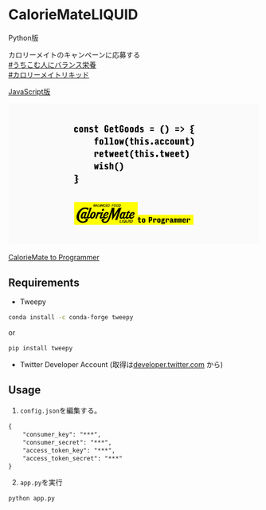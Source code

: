 # CalorieMateLIQUID
Python版

カロリーメイトのキャンペーンに応募する  
[#うちこむ人にバランス栄養](https://twitter.com/hashtag/%E3%81%86%E3%81%A1%E3%81%93%E3%82%80%E4%BA%BA%E3%81%AB%E3%83%90%E3%83%A9%E3%83%B3%E3%82%B9%E6%A0%84%E9%A4%8A)  
[#カロリーメイトリキッド](https://twitter.com/hashtag/%E3%82%AB%E3%83%AD%E3%83%AA%E3%83%BC%E3%83%A1%E3%82%A4%E3%83%88%E3%83%AA%E3%82%AD%E3%83%83%E3%83%89)

[JavaScript版](https://github.com/BonyChops/CalorieMateLIQUID)

![calorie_mate](caloriemate.jpeg)

[CalorieMate to Programmer](https://www.otsuka.co.jp/cmt/to_programmer/)

## Requirements
- Tweepy


```bash
conda install -c conda-forge tweepy 
```

or

```bash
pip install tweepy
```

- Twitter Developer Account (取得は[developer.twitter.com](https://developer.twitter.com/) から)

## Usage
1. `config.json`を編集する。
```
{
    "consumer_key": "***",
    "consumer_secret": "***",
    "access_token_key": "***",
    "access_token_secret": "***"
}
```
2. `app.py`を実行
```bash
python app.py
```